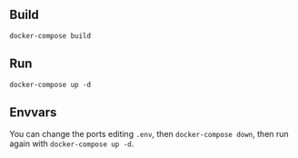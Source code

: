 Build
-----
`docker-compose build`

Run
-----
`docker-compose up -d`

Envvars
-------
You can change the ports editing `.env`, then `docker-compose down`, then run again with `docker-compose up -d`.
